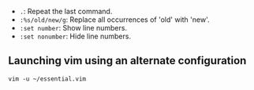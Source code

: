 
- `.`: Repeat the last command.
- `:%s/old/new/g`: Replace all occurrences of 'old' with 'new'.
- `:set number`: Show line numbers.
- `:set nonumber`: Hide line numbers.

## Launching vim using an alternate configuration

```shell
vim -u ~/essential.vim
```

